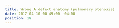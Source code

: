 ```yaml
---
title: Wrong A defect anatomy (pulmonary stenosis)
date: 2017-04-10 00:49:00 -04:00
position: 18
---
```


